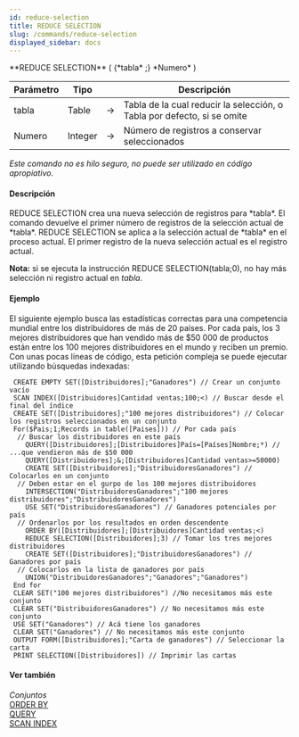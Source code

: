 ```yaml
---
id: reduce-selection
title: REDUCE SELECTION
slug: /commands/reduce-selection
displayed_sidebar: docs
---
```


<!--REF #_command_.REDUCE SELECTION.Syntax-->**REDUCE SELECTION** ( {*tabla* ;} *Numero* )<!-- END REF-->
<!--REF #_command_.REDUCE SELECTION.Params-->
| Parámetro | Tipo |  | Descripción |
| --- | --- | --- | --- |
| tabla | Table | &#8594;  | Tabla de la cual reducir la selección, o Tabla por defecto, si se omite |
| Numero | Integer | &#8594;  | Número de registros a conservar seleccionados |

<!-- END REF-->

*Este comando no es hilo seguro, no puede ser utilizado en código apropiativo.*


#### Descripción 

<!--REF #_command_.REDUCE SELECTION.Summary-->REDUCE SELECTION crea una nueva selección de registros para *tabla*.<!-- END REF--> El comando devuelve el primer número de registros de la selección actual de *tabla*. REDUCE SELECTION se aplica a la selección actual de *tabla* en el proceso actual. El primer registro de la nueva selección actual es el registro actual. 

**Nota:** si se ejecuta la instrucción REDUCE SELECTION(tabla;0), no hay más selección ni registro actual en *tabla*. 

#### Ejemplo 

El siguiente ejemplo busca las estadísticas correctas para una competencia mundial entre los distribuidores de más de 20 países. Por cada país, los 3 mejores distribuidores que han vendido más de $50 000 de productos están entre los 100 mejores distribuidores en el mundo y reciben un premio. Con unas pocas líneas de código, esta petición compleja se puede ejecutar utilizando búsquedas indexadas:

```4d
 CREATE EMPTY SET([Distribuidores];"Ganadores") // Crear un conjunto vacío
 SCAN INDEX([Distribuidores]Cantidad ventas;100;<) // Buscar desde el final del índice
 CREATE SET([Distribuidores];"100 mejores distribuidores") // Colocar los registros seleccionados en un conjunto
 For($Pais;1;Records in table([Paises])) // Por cada país
  // Buscar los distribuidores en este país
    QUERY([Distribuidores];[Distribuidores]País=[Países]Nombre;*) // ...que vendieron más de $50 000
    QUERY([Distribuidores];&;[Distribuidores]Cantidad ventas>=50000)
    CREATE SET([Distribuidores];"DistribuidoresGanadores") // Colocarlos en un conjunto
  // Deben estar en el gurpo de los 100 mejores distribuidores
    INTERSECTION("DistribuidoresGanadores";"100 mejores distribuidores";"DistribuidoresGanadores")
    USE SET("DistribuidoresGanadores") // Ganadores potenciales por país
  // Ordenarlos por los resultados en orden descendente
    ORDER BY([Distribuidores];[Distribuidores]Cantidad ventas;<)
    REDUCE SELECTION([Distribuidores];3) // Tomar los tres mejores distribuidores
    CREATE SET([Distribuidores];"DistribuidoresGanadores") // Ganadores por país
  // Colocarlos en la lista de ganadores por país
    UNION("DistribuidoresGanadores";"Ganadores";"Ganadores")
 End for
 CLEAR SET("100 mejores distribuidores") //No necesitamos más este conjunto
 CLEAR SET("DistribuidoresGanadores") // No necesitamos más este conjunto
 USE SET("Ganadores") // Acá tiene los ganadores
 CLEAR SET("Ganadores") // No necesitamos más este conjunto
 OUTPUT FORM([Distribuidores];"Carta de ganadores") // Seleccionar la carta
 PRINT SELECTION([Distribuidores]) // Imprimir las cartas
```

#### Ver también 

*Conjuntos*  
[ORDER BY](order-by.md)  
[QUERY](query.md)  
[SCAN INDEX](scan-index.md)  